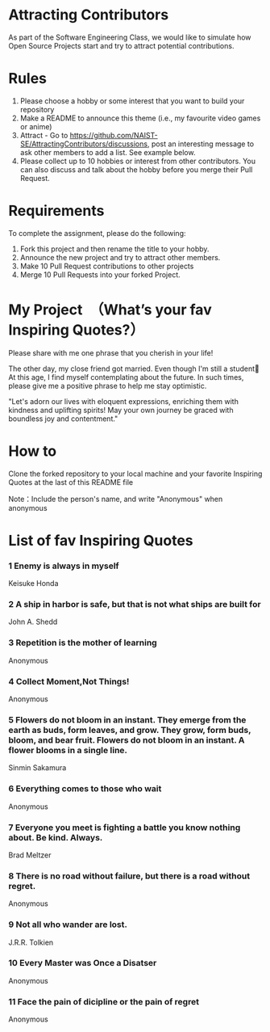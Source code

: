# Attracting Contributors
As part of the Software Engineering Class, we would like to simulate how Open Source Projects start and try to attract potential contributions.

# Rules

1. Please choose a hobby or some interest that you want to build your repository
2. Make a README to announce this theme (i.e., my favourite video games or anime)
3. Attract - Go to https://github.com/NAIST-SE/AttractingContributors/discussions, post an interesting message to ask other members to add a list. See example below.
4. Please collect up to 10 hobbies or interest from other contributors. You can also discuss and talk about the hobby before you merge their Pull Request.

# Requirements
To complete the assignment, please do the following:
1. Fork this project and then rename the title to your hobby. 
2. Announce the new project and try to attract other members.
3. Make 10 Pull Request contributions to other projects
4. Merge 10 Pull Requests into your forked Project.

# My Project　（What’s your fav Inspiring Quotes?）
Please share with me one phrase that you cherish in your life!

The other day, my close friend got married. Even though I'm still a student🤣
At this age, I find myself contemplating about the future. In such times, please give me a positive phrase to help me stay optimistic.

"Let's adorn our lives with eloquent expressions, enriching them with kindness and uplifting spirits! May your own journey be graced with boundless joy and contentment."

# How to

Clone the forked repository to your local machine and your favorite Inspiring Quotes at the last of this README file

Note：Include the person's name, and write "Anonymous" when anonymous

# List of fav Inspiring Quotes

### 1 Enemy is always in myself
   Keisuke Honda
### 2 A ship in harbor is safe, but that is not what ships are built for
   John A. Shedd
### 3 Repetition is the mother of learning
   Anonymous
### 4 Collect Moment,Not Things! 
   Anonymous
### 5 Flowers do not bloom in an instant. They emerge from the earth as buds, form leaves, and grow. They grow, form buds, bloom, and bear fruit. Flowers do not bloom in an instant. A flower blooms in a single line.
   Sinmin Sakamura
### 6 Everything comes to those who wait
   Anonymous
### 7 Everyone you meet is fighting a battle you know nothing about. Be kind. Always.
   Brad Meltzer
### 8 There is no road without failure, but there is a road without regret.
   Anonymous
### 9 Not all who wander are lost.
   J.R.R. Tolkien
### 10 Every Master was Once a Disatser 
   Anonymous
### 11 Face the pain of dicipline or the pain of regret
   Anonymous
